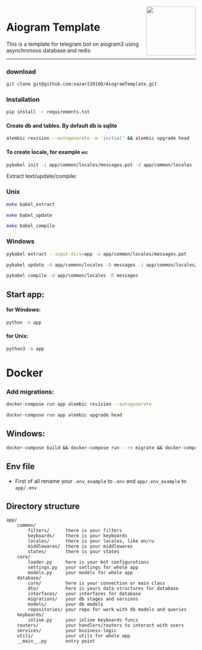 <img alt="" src="https://cdn4.iconfinder.com/data/icons/social-media-and-logos-12/32/Logo_telegram_Airplane_Air_plane_paper_airplane-33-256.png" align="right" width="131"/>

# Aiogram Template

This is a template for telegram bot on aiogram3 using asynchronous database and redis<hr/>

### download

```sh
git clone git@github.com:nazar220160/AiogramTemplate.git
```

### Installation

```sh
pip install -r requirements.txt
```

#### Create db and tables. By default db is sqlite

```sh
alembic revision --autogenerate -m 'initial' && alembic upgrade head
```

#### To create locale, for example `en`:

```sh
pybabel init -i app/common/locales/messages.pot -d app/common/locales -D messages -l en
```

Extract text/update/compile:

### Unix

```sh
make babel_extract
```

```sh
make babel_update
```

```sh
make babel_compile
```

### Windows

```sh
pybabel extract --input-dirs=app -o app/common/locales/messages.pot
```

```sh
pybabel update -d app/common/locales -D messages -i app/common/locales/messages.pot
```

```sh
pybabel compile -d app/common/locales -D messages
```

## Start app:

#### for Windows:

```sh
python -m app
```

#### for Unix:

```sh
python3 -m app
```

# Docker

### Add migrations:

```sh
docker-compose run app alembic revision --autogenerate
```

```sh
docker-compose run app alembic upgrade head
```

## Windows:

```sh
docker-compose build && docker-compose run --rm migrate && docker-compose up -d
```

## Env file

* First of all rename your `.env_example` to `.env` and `app/.env_example` to `app/.env`

Directory structure
-------------------

```
app/
    common/
        filters/      there is your filters
        keyboards/    there is your keyboards
        locales/      there is your locales, like en/ru
        middlewares/  there is your middlewares
        states/       there is your states
    core/
        loader.py     here is your bot configurations
        settings.py   your settings for whole app
        models.py     your models for whole app
    database/
        core/         here is your connection or main class
        dto/          here is yours data structures for database
        interfaces/   your interfaces for database
        migrations/   your db stages and versions
        models/       your db models
        repositories/ your repo for work with db models and queries
    keyboards/
        inline.py     your inline keyboards funcs
    routers/          your handlers/routers to interact with users
    services/         your business-logic
    utils/            your utils for whole app
    __main__.py       entry point
```